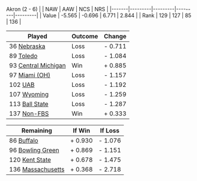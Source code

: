 Akron (2 - 6)
|       |   NAW   |   AAW   |   NCS   |   NRS   |
|-------|---------|---------|---------|---------|
| Value |  -5.565 |  -0.696 |   6.771 |   2.844 |
| Rank  |     129 |     127 |      85 |     136 |

| Played                    | Outcome    |  Change  |
|---------------------------|------------|----------|
|  36 [Nebraska              ](Nebraska.md)| Loss       | -  0.711 |
|  89 [Toledo                ](Toledo.md)| Loss       | -  1.084 |
|  93 [Central Michigan      ](CentralMichigan.md)| Win        | +  0.885 |
|  97 [Miami (OH)            ](MiamiOH.md)| Loss       | -  1.157 |
| 102 [UAB                   ](UAB.md)| Loss       | -  1.192 |
| 107 [Wyoming               ](Wyoming.md)| Loss       | -  1.259 |
| 113 [Ball State            ](BallState.md)| Loss       | -  1.287 |
| 137 [Non-FBS               ](NonFBS.md)| Win        | +  0.333 |

| Remaining                 |  If Win  |  If Loss |
|---------------------------|----------|----------|
|  86 [Buffalo               ](Buffalo.md)| +  0.930 | -  1.076 |
|  96 [Bowling Green         ](BowlingGreen.md)| +  0.869 | -  1.151 |
| 120 [Kent State            ](KentState.md)| +  0.678 | -  1.475 |
| 136 [Massachusetts         ](Massachusetts.md)| +  0.368 | -  2.718 |

